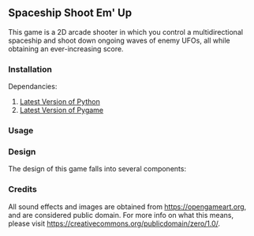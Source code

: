 ## Spaceship Shoot Em' Up

This game is a 2D arcade shooter in which you control a multidirectional spaceship 
and shoot down ongoing waves of enemy UFOs, all while obtaining an ever-increasing score.

<p align="right"></p>

### Installation

Dependancies:
1. [Latest Version of Python](https://www.python.org/downloads/)
2. [Latest Version of Pygame](https://www.pygame.org/wiki/GettingStarted#Pygame%20Installation)

<p align="right"></p>

### Usage

<p align="right"></p>

### Design

The design of this game falls into several components:

<p align="right"></p>

### Credits

All sound effects and images are obtained from https://opengameart.org, and are considered public domain.
For more info on what this means, please visit https://creativecommons.org/publicdomain/zero/1.0/.